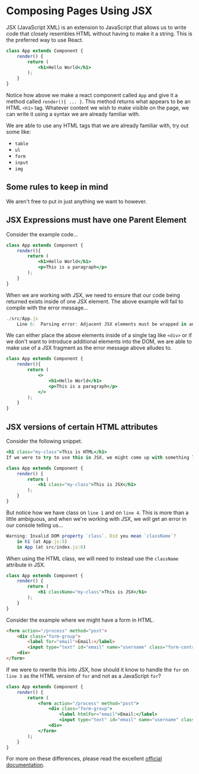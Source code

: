 # Composing Pages Using JSX
JSX (JavaScript XML) is an extension to JavaScript that allows us to write code that closely resembles HTML without having to make it a string. This is the preferred way to use React.
```jsx
class App extends Component {    
    render() {        
        return (            
            <h1>Hello World</h1>        
        );    
    }
}
```
Notice how above we make a react component called `App` and give it a method called `render(){ ... }`. This method returns what appears to be an HTML `<h1>` tag. Whatever content we wish to make visible on the page, we can write it using a syntax we are already familiar with.

We are able to use any HTML tags that we are already familiar with, try out some like:

*   `table`
*   `ul`
*   `form`
*   `input`
*   `img`

## Some rules to keep in mind
We aren't free to put in just anything we want to however.

## JSX Expressions must have one Parent Element
Consider the example code...
```jsx
class App extends Component {    
    render(){
        return (            
            <h1>Hello World</h1>            
            <p>This is a paragraph</p>        
        );    
    }
}
```
When we are working with JSX, we need to ensure that our code being returned exists inside of one JSX element. The above example will fail to compile with the error message...
```jsx
./src/App.js  
    Line 6:  Parsing error: Adjacent JSX elements must be wrapped in an enclosing tag. Did you want a JSX fragment <>...</>?
```
We can either place the above elements inside of a single tag like `<div>` or if we don't want to introduce additional elements into the DOM, we are able to make use of a JSX fragment as the error message above alludes to.
```jsx
class App extends Component {    
    render(){        
        return (            
            <>                
                <h1>Hello World</h1>                
                <p>This is a paragraph</p>            
            </>        
        );    
    }
}
```
## JSX versions of certain HTML attributes
Consider the following snippet.
```jsx
<h1 class="my-class">This is HTML</h1>
If we were to try to use this in JSX, we might come up with something like...

class App extends Component {    
    render() {        
        return (            
            <h1 class="my-class">This is JSX</h1>        
        );    
    }
}
```
But notice how we have class on `line 1` and on `line 4`. This is more than a little ambiguous, and when we're working with JSX, we will get an error in our console telling us...
```jsx
Warning: Invalid DOM property `class`. Did you mean `className`?    
    in h1 (at App.js:5)    
    in App (at src/index.js:6)
```
When using the HTML class, we will need to instead use the `className` attribute in JSX.
```jsx
class App extends Component {    
    render() {        
        return (            
            <h1 className="my-class">This is JSX</h1>        
        );    
    }
}
```
Consider the example where we might have a form in HTML.
```html
<form action="/process" method="post">    
    <div class="form-group">        
        <label for="email">Email:</label>        
        <input type="text" id="email" name="username" class="form-control" />    
    <div>
</form>
```
If we were to rewrite this into JSX, how should it know to handle the `for` on `line 3` as the HTML version of `for` and not as a JavaScript `for`?
```jsx
class App extends Component {    
    render() {        
        return (            
            <form action="/process" method="post">                
                <div class="form-group">                    
                    <label htmlFor="email">Email:</label>                    
                    <input type="text" id="email" name="username" class="form-control" />                
                <div>            
            </form>        
        );    
    }
}
```
For more on these differences, please read the excellent [official documentation](https://reactjs.org/docs/dom-elements.html).